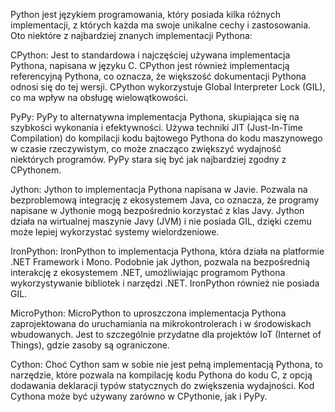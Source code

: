 Python jest językiem programowania, który posiada kilka różnych implementacji, z których każda ma swoje unikalne cechy i zastosowania. 
Oto niektóre z najbardziej znanych implementacji Pythona:

CPython: 
Jest to standardowa i najczęściej używana implementacja Pythona, napisana w języku C. 
CPython jest również implementacją referencyjną Pythona, co oznacza, że większość dokumentacji Pythona odnosi się do tej wersji. 
CPython wykorzystuje Global Interpreter Lock (GIL), co ma wpływ na obsługę wielowątkowości.

PyPy: 
PyPy to alternatywna implementacja Pythona, skupiająca się na szybkości wykonania i efektywności. 
Używa techniki JIT (Just-In-Time Compilation) do kompilacji kodu bajtowego Pythona do kodu maszynowego w czasie rzeczywistym, 
co może znacząco zwiększyć wydajność niektórych programów. PyPy stara się być jak najbardziej zgodny z CPythonem.

Jython: 
Jython to implementacja Pythona napisana w Javie. Pozwala na bezproblemową integrację z ekosystemem Java, 
co oznacza, że programy napisane w Jythonie mogą bezpośrednio korzystać z klas Javy. 
Jython działa na wirtualnej maszynie Javy (JVM) i nie posiada GIL, dzięki czemu może lepiej wykorzystać systemy wielordzeniowe.

IronPython: 
IronPython to implementacja Pythona, która działa na platformie .NET Framework i Mono. 
Podobnie jak Jython, pozwala na bezpośrednią interakcję z ekosystemem .NET, umożliwiając programom Pythona 
wykorzystywanie bibliotek i narzędzi .NET. IronPython również nie posiada GIL.

MicroPython: 
MicroPython to uproszczona implementacja Pythona zaprojektowana do uruchamiania na mikrokontrolerach i w środowiskach wbudowanych. 
Jest to szczególnie przydatne dla projektów IoT (Internet of Things), gdzie zasoby są ograniczone.

Cython: 
Choć Cython sam w sobie nie jest pełną implementacją Pythona, to narzędzie, które pozwala na kompilację kodu Pythona do kodu C, 
z opcją dodawania deklaracji typów statycznych do zwiększenia wydajności. Kod Cythona może być używany zarówno w CPythonie, jak i PyPy.